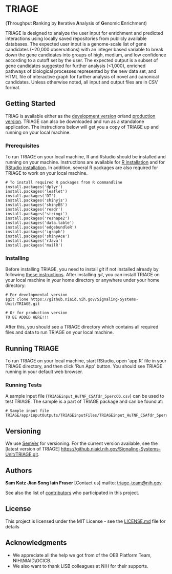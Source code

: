 # TRIAGE
(**T**hroughput **R**anking by **I**terative **A**nalysis of **G**enomic **E**nrichment)


TRIAGE is designed to analyze the user input for enrichment and predicted interactions using locally saved repositories from publicly available databases. The expected user input is a genome-scale list of gene candidates (~20,000 observations) with an integer based variable to break down the gene candidates into groups of high, medium, and low confidence according to a cutoff set by the user. The expected output is a subset of gene candidates suggested for further analysis (<1,000), enriched pathways of biological processes represented by the new data set, and HTML file of interactive graph for further analysis of novel and canonical candidates. Unless otherwise noted, all input and output files are in CSV format.


## Getting Started

TRIAG is available either as the [development version](https://triage.niaidawsqa.net) or/and [production version](https://triage.niaid.nih.gov/). TRIAGE can also be downloaded and run as a standalone application. The instructions below will get you a copy of TRIAGE up and running on your local machine. 

### Prerequisites

To run TRIAGE on your local machine, R and Rstudio should be installed and running on your machine. Instructions are available for [R installation](https://cran.r-project.org/bin/) and for [RStudio installation](https://www.rstudio.com/products/rstudio/download/). In addition, several R packages are also required for TRIAGE to work on your local machine. 

```
# To install required R packages from R commandline
install.packages('dplyr')
install.packages('leaflet')
install.packages('DT')   
install.packages('shinyjs')
install.packages('shinyBS')
install.packages('readr')
install.packages('stringi')
install.packages('reshape2')
install.packages('data.table')
install.packages('edgebundleR')
install.packages('igraph')
install.packages('shinyAce')
install.packages('rJava')
install.packages('mailR')
```

### Installing

Before installing TRIAGE, you need to install *git* if not installed already by following [these instructions](https://gist.github.com/derhuerst/1b15ff4652a867391f03). After installing *git*, you can install TRIAGE on your local machine in your home directory or anywhere under your home directory:

```
# For developmental version
$git clone https://github.niaid.nih.gov/Signaling-Systems-Unit/TRIAGE.git

# Or for production version
TO BE ADDED HERE!!!
```
After this, you should see a TRIAGE directory which contains all required files and data to run TRIAGE on your local machine.

## Running TRIAGE

To run TRIAGE on your local machine, start RStudio, open 'app.R' file in your TRIAGE directory, and then click 'Run App' button. You should see TRIAGE running in your default web browser.


### Running Tests

A sample input file (`TRIAGEinput_HuTNF_CSAfdr_5percCO.csv`) can be used to test TRIAGE. The sample is a part of TRIAGE package and can be found at:

```
# Sample input file
TRIAGE/app/inputOutputs/TRIAGEinputFiles/TRIAGEinput_HuTNF_CSAfdr_5percCO.csv
```

## Versioning

We use [SemVer](http://semver.org/) for versioning. For the current version available, see the [latest version of TRIAGE] https://github.niaid.nih.gov/Signaling-Systems-Unit/TRIAGE.git. 

## Authors

**Sam Katz** 
**Jian Song**
**Iain Fraser**
[Contact us] mailto: triage-team@nih.gov

See also the list of [contributors](https://github.com/your/project/contributors) who participated in this project.

## License

This project is licensed under the MIT License - see the [LICENSE.md](LICENSE.md) file for details

## Acknowledgments

* We appreciate all the help we got from of the OEB Platform Team, NIH\NIAID\OCICB.
* We also want to thank LISB colleagues at NIH for their supports.


